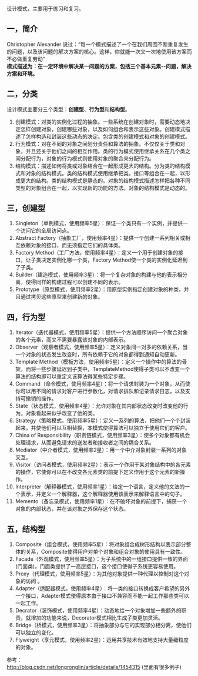 设计模式，主要用于练习和复习。

## 一，简介  
Christopher Alexander 说过：“每一个模式描述了一个在我们周围不断重复发生的问题，以及该问题的解决方案的核心。这样，你就能一次又一次地使用该方案而不必做重复劳动”  
**模式描述为：在一定环境中解决某一问题的方案，包括三个基本元素--问题，解决方案和环境。**

## 二，分类  
设计模式主要分三个类型：**创建型**、**行为型**和**结构型**。  
1. 创建模式：对类的实例化过程的抽象。一些系统在创建对象时，需要动态地决定怎样创建对象，创建哪些对象，以及如何组合和表示这些对象。创建模式描述了怎样构造和封装这些动态的决定。包含类的创建模式和对象的创建模式。  
2. 行为模式：对在不同的对象之间划分责任和算法的抽象。不仅仅关于类和对象，并且还关于他们之间的相互作用。类的行为模式使用继承关系在几个类之间分配行为，对象的行为模式则使用对象的聚合来分配行为。  
3. 结构模式：描述如何将类或对象结合在一起形成更大的结构。分为类的结构模式和对象的结构模式。类的结构模式使用继承把类，接口等组合在一起，以形成更大的结构。类的结构模式是静态的。对象的结构模式描述怎样把各种不同类型的对象组合在一起，以实现新的功能的方法。对象的结构模式是动态的。  

## 三，创建型     
1. Singleton（单例模式，使用频率5星）：保证一个类只有一个实例，并提供一个访问它的全局访问点。    
2. Abstract Factory（抽象工厂，使用频率4星）：提供一个创建一系列相关或相互依赖对象的接口，而无须指定它们的具体类。    
3. Factory Method（工厂方法，使用频率4星）：定义一个用于创建对象的接口，让子类决定实例化哪一个类，Factory Method使一个类的实例化延迟到了子类。    
4. Builder（建造模式，使用频率3星）：将一个复杂对象的构建与他的表示相分离，使得同样的构建过程可以创建不同的表示。    
5. Prototype（原型模式，使用频率2星）：用原型实例指定创建对象的种类，并且通过拷贝这些原型来创建新的对象。  

## 四，行为型      
1. Iterator（迭代器模式，使用频率5星）：提供一个方法顺序访问一个聚合对象的各个元素，而又不需要暴露该对象的内部表示。  
2. Observer（观察者模式，使用频率5星）：定义对象间一对多的依赖关系，当一个对象的状态发生改变时，所有依赖于它的对象都得到通知自动更新。       
3. Template Method（模板方法，使用频率5星）：定义一个操作中的算法的骨架，而将一些步骤延迟到子类中，TemplateMethod使得子类可以不改变一个算法的结构即可以重定义该算法得某些特定步骤。  
4. Command（命令模式，使用频率4星）：将一个请求封装为一个对象，从而使你可以用不同的请求对客户进行参数化，对请求排队和记录请求日志，以及支持可撤销的操作。  
5. State（状态模式，使用频率4星）：允许对象在其内部状态改变时改变他的行为。对象看起来似乎改变了他的类。  
6. Strategy（策略模式，使用频率5星）：定义一系列的算法，把他们一个个封装起来，并使他们可以互相替换，本模式使得算法可以独立于使用它们的客户。   
7. China of Responsibility（职责链模式，使用频率3星）：使多个对象都有机会处理请求，从而避免请求的送发者和接收者之间的耦合关系。  
8. Mediator（中介者模式，使用频率2星）：用一个中介对象封装一系列的对象交互。  
9. Visitor（访问者模式，使用频率2星）：表示一个作用于某对象结构中的各元素的操作，它使你可以在不改变各元素类的前提下定义作用于这个元素的新操作。       
10. Interpreter（解释器模式，使用频率1星）：给定一个语言，定义他的文法的一个表示，并定义一个解释器，这个解释器使用该表示来解释语言中的句子。  
11. Memento（备忘录模式，使用频率1星）：在不破坏对象的前提下，捕获一个对象的内部状态，并在该对象之外保存这个状态。  

## 五，结构型  
1. Composite（组合模式，使用频率5星）：将对象组合成树形结构以表示部分整体的关系，Composite使得用户对单个对象和组合对象的使用具有一致性。       
2. Facade（外观模式，使用频率5星）：为子系统中的一组接口提供一致的界面(门面类)，门面类提供了一高层接口，这个接口使得子系统更容易使用。       
3. Proxy（代理模式，使用频率5星）：为其他对象提供一种代理以控制对这个对象的访问 。  
4. Adapter（适配器模式，使用频率4星）：将一类的接口转换成客户希望的另外一个接口，Adapter模式使得原本由于接口不兼容而不能一起工作那些类可以一起工作。       
5. Decrator（装饰模式，使用频率4星）：动态地给一个对象增加一些额外的职责，就增加的功能来说，Decorator模式相比生成子类更加灵活。  
6. Bridge（桥模式，使用频率3星）：将抽象部分与它的实现部分相分离，使他们可以独立的变化。  
7. Flyweight（享元模式，使用频率2星）：运用共享技术有效地支持大量细粒度的对象。  

参考：  
http://blog.csdn.net/longronglin/article/details/1454315 (里面有很多例子)


